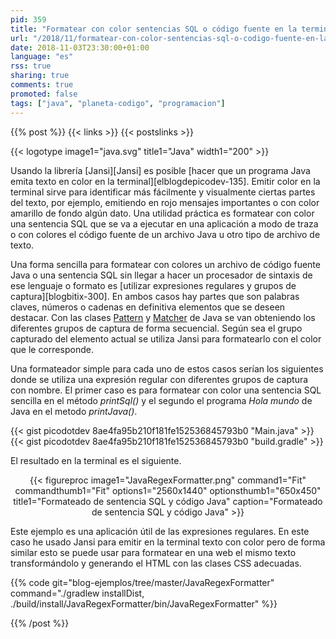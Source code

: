 ```yaml
---
pid: 359
title: "Formatear con color sentencias SQL o código fuente en la terminal con Java y Jansi"
url: "/2018/11/formatear-con-color-sentencias-sql-o-codigo-fuente-en-la-terminal-con-java-y-jansi/"
date: 2018-11-03T23:30:00+01:00
language: "es"
rss: true
sharing: true
comments: true
promoted: false
tags: ["java", "planeta-codigo", "programacion"]
---
```


{{% post %}}
{{< links >}}
{{< postslinks >}}

{{< logotype image1="java.svg" title1="Java" width1="200" >}}

Usando la librería [Jansi][Jansi] es posible [hacer que un programa Java emita texto en color en la terminal][elblogdepicodev-135]. Emitir color en la terminal sirve para identificar más fácilmente y visualmente ciertas partes del texto, por ejemplo, emitiendo en rojo mensajes importantes o con color amarillo de fondo algún dato. Una utilidad práctica es formatear con color una sentencia SQL que se va a ejecutar en una aplicación a modo de traza o con colores el código fuente de un archivo Java u otro tipo de archivo de texto.

Una forma sencilla para formatear con colores un archivo de código fuente Java o una sentencia SQL sin llegar a hacer un procesador de sintaxis de ese lenguaje o formato es [utilizar expresiones regulares y grupos de captura][blogbitix-300]. En ambos casos hay partes que son palabras claves, números o cadenas en definitiva elementos que se deseen destacar. Con las clases [Pattern](https://docs.oracle.com/en/java/javase/11/docs/api/java.base/java/util/regex/Pattern.html) y [Matcher](https://docs.oracle.com/en/java/javase/11/docs/api/java.base/java/util/regex/Matcher.html) de Java se van obteniendo los diferentes grupos de captura de forma secuencial. Según sea el grupo capturado del elemento actual se utiliza Jansi para formatearlo con el color que le corresponde.

Una formateador simple para cada uno de estos casos serían los siguientes donde se utiliza una expresión regular con diferentes grupos de captura con nombre. El primer caso es para formatear con color una sentencia SQL sencilla en el método _printSql()_ y el segundo el programa _Hola mundo_ de Java en el metodo _printJava()_.

{{< gist picodotdev 8ae4fa95b210f181fe152536845793b0 "Main.java" >}}
{{< gist picodotdev 8ae4fa95b210f181fe152536845793b0 "build.gradle" >}}

El resultado en la terminal es el siguiente.

<div class="media" style="text-align: center;">
    {{< figureproc
        image1="JavaRegexFormatter.png" command1="Fit" commandthumb1="Fit" options1="2560x1440" optionsthumb1="650x450" title1="Formateado de sentencia SQL y código Java"
        caption="Formateado de sentencia SQL y código Java" >}}
</div>

Este ejemplo es una aplicación útil de las expresiones regulares. En este caso he usado Jansi para emitir en la terminal texto con color pero de forma similar esto se puede usar para formatear en una web el mismo texto transformándolo y generando el HTML con las clases CSS adecuadas.

{{% code git="blog-ejemplos/tree/master/JavaRegexFormatter" command="./gradlew installDist, ./build/install/JavaRegexFormatter/bin/JavaRegexFormatter" %}}

{{% /post %}}
